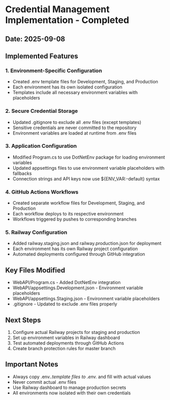 # Credential Management Implementation - Completed

## Date: 2025-09-08

## Implemented Features

### 1. Environment-Specific Configuration
- Created .env template files for Development, Staging, and Production
- Each environment has its own isolated configuration
- Templates include all necessary environment variables with placeholders

### 2. Secure Credential Storage
- Updated .gitignore to exclude all .env files (except templates)
- Sensitive credentials are never committed to the repository
- Environment variables are loaded at runtime from .env files

### 3. Application Configuration
- Modified Program.cs to use DotNetEnv package for loading environment variables
- Updated appsettings files to use environment variable placeholders with fallbacks
- Connection strings and API keys now use ${ENV_VAR:-default} syntax

### 4. GitHub Actions Workflows
- Created separate workflow files for Development, Staging, and Production
- Each workflow deploys to its respective environment
- Workflows triggered by pushes to corresponding branches

### 5. Railway Configuration
- Added railway.staging.json and railway.production.json for deployment
- Each environment has its own Railway project configuration
- Automated deployments configured through GitHub integration

## Key Files Modified
- WebAPI/Program.cs - Added DotNetEnv integration
- WebAPI/appsettings.Development.json - Environment variable placeholders
- WebAPI/appsettings.Staging.json - Environment variable placeholders
- .gitignore - Updated to exclude .env files properly

## Next Steps
1. Configure actual Railway projects for staging and production
2. Set up environment variables in Railway dashboard
3. Test automated deployments through GitHub Actions
4. Create branch protection rules for master branch

## Important Notes
- Always copy .env.*.template files to .env.* and fill with actual values
- Never commit actual .env files
- Use Railway dashboard to manage production secrets
- All environments now isolated with their own credentials